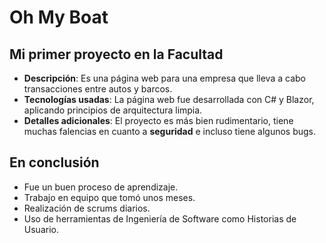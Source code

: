 # **Oh My Boat**

## Mi primer proyecto en la Facultad
- **Descripción**: Es una página web para una empresa que lleva a cabo transacciones entre autos y barcos.
- **Tecnologías usadas**: La página web fue desarrollada con C# y Blazor, aplicando principios de arquitectura limpia.
- **Detalles adicionales**: El proyecto es más bien rudimentario, tiene muchas falencias en cuanto a **seguridad** e incluso tiene algunos bugs.

## En conclusión
- Fue un buen proceso de aprendizaje.
- Trabajo en equipo que tomó unos meses.
- Realización de scrums diarios.
- Uso de herramientas de Ingeniería de Software como Historias de Usuario.
